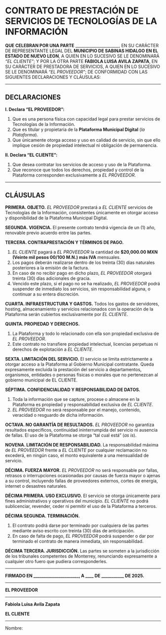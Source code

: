 # CONTRATO DE PRESTACIÓN DE SERVICIOS DE TECNOLOGÍAS DE LA INFORMACIÓN

**QUE CELEBRAN POR UNA PARTE** \_\_\_\_\_\_\_\_\_\_\_\_\_\_\_\_\_\_\_\_\_\_, EN SU CARÁCTER DE REPRESENTANTE LEGAL DEL **MUNICIPIO DE SABINAS HIDALGO EN EL ESTADO DE NUEVO LEON**, A QUIEN EN LO SUCESIVO SE LE DENOMINARÁ *“EL CLIENTE”*; Y POR LA OTRA PARTE **FABIOLA LUISA AVILA ZAPATA**, EN SU CARÁCTER DE PRESTADORA DE SERVICIOS, A QUIEN EN LO SUCESIVO SE LE DENOMINARÁ *“EL PROVEEDOR”*; DE CONFORMIDAD CON LAS SIGUIENTES DECLARACIONES Y CLÁUSULAS:

---

## DECLARACIONES

**I. Declara “EL PROVEEDOR”:**

1. Que es una persona física con capacidad legal para prestar servicios de Tecnologías de la Información.
2. Que es titular y propietaria de la **Plataforma Municipal Digital** (*la Plataforma*).
3. Que únicamente otorga acceso y uso en calidad de servicio, sin que ello implique cesión de propiedad intelectual ni obligación de permanencia.

**II. Declara “EL CLIENTE”:**

1. Que desea contratar los servicios de acceso y uso de la Plataforma.
2. Que reconoce que todos los derechos, propiedad y control de la Plataforma corresponden exclusivamente a *EL PROVEEDOR*.

---

## CLÁUSULAS

**PRIMERA. OBJETO.**
*EL PROVEEDOR* prestará a *EL CLIENTE* servicios de Tecnologías de la Información, consistentes únicamente en otorgar acceso y disponibilidad de la Plataforma Municipal Digital.

**SEGUNDA. VIGENCIA.**
El presente contrato tendrá vigencia de un (1) año, renovable previo acuerdo entre las partes.

**TERCERA. CONTRAPRESTACIÓN Y TÉRMINOS DE PAGO.**

1. *EL CLIENTE* pagará a *EL PROVEEDOR* la cantidad de **\$20,000.00 MXN (Veinte mil pesos 00/100 M.N.) más IVA** mensuales.
2. Los pagos deberán realizarse dentro de los treinta (30) días naturales posteriores a la emisión de la factura.
3. En caso de no recibir pago en dicho plazo, *EL PROVEEDOR* otorgará treinta (30) días adicionales de gracia.
4. Vencido este plazo, si el pago no se ha realizado, *EL PROVEEDOR* podrá suspender de inmediato los servicios, sin responsabilidad alguna, o continuar a su entera discreción.

**CUARTA. INFRAESTRUCTURA Y GASTOS.**
Todos los gastos de servidores, hosting, almacenamiento y servicios relacionados con la operación de la Plataforma serán cubiertos exclusivamente por *EL CLIENTE*.

**QUINTA. PROPIEDAD Y DERECHOS.**

1. La Plataforma y todo lo relacionado con ella son propiedad exclusiva de *EL PROVEEDOR*.
2. Este contrato no transfiere propiedad intelectual, licencias perpetuas ni derechos de explotación a *EL CLIENTE*.

**SEXTA. LIMITACIÓN DEL SERVICIO.**
El servicio se limita estrictamente a otorgar acceso a la Plataforma al Gobierno Municipal contratante. Queda expresamente excluida la prestación del servicio a departamentos, organismos, entidades o personas físicas o morales que no pertenezcan al gobierno municipal de EL CLIENTE.

**SÉPTIMA. CONFIDENCIALIDAD Y RESPONSABILIDAD DE DATOS.**

1. Toda la información que se capture, procese o almacene en la Plataforma es propiedad y responsabilidad exclusiva de *EL CLIENTE*.
2. *EL PROVEEDOR* no será responsable por el manejo, contenido, veracidad o resguardo de dicha información.

**OCTAVA. NO GARANTÍA DE RESULTADOS.**
*EL PROVEEDOR* no garantiza resultados específicos, continuidad ininterrumpida del servicio ni ausencia de fallas. El uso de la Plataforma se otorga “tal cual está” (*as is*).

**NOVENA. LIMITACIÓN DE RESPONSABILIDAD.**
La responsabilidad máxima de *EL PROVEEDOR* frente a *EL CLIENTE* por cualquier reclamación no excederá, en ningún caso, el monto equivalente a una mensualidad de servicio.

**DÉCIMA. FUERZA MAYOR.**
*EL PROVEEDOR* no será responsable por fallas, retrasos o interrupciones ocasionadas por causas de fuerza mayor o ajenas a su control, incluyendo fallas de proveedores externos, cortes de energía, internet o desastres naturales.

**DÉCIMA PRIMERA. USO EXCLUSIVO.**
El servicio se otorga únicamente para fines administrativos y operativos del municipio. *EL CLIENTE* no podrá sublicenciar, revender, ceder ni permitir el uso de la Plataforma a terceros.

**DÉCIMA SEGUNDA. TERMINACIÓN.**

1. El contrato podrá darse por terminado por cualquiera de las partes mediante aviso escrito con treinta (30) días de anticipación.
2. En caso de falta de pago, *EL PROVEEDOR* podrá suspender o dar por terminado el contrato de manera inmediata, sin responsabilidad.

**DÉCIMA TERCERA. JURISDICCIÓN.**
Las partes se someten a la jurisdicción de los tribunales competentes de Monterrey, renunciando expresamente a cualquier otro fuero que pudiera corresponderles.

---

**FIRMADO EN \_\_\_\_\_\_\_\_\_\_\_\_\_\_\_\_\_\_\_\_\_\_, A \_\_\_\_ DE \_\_\_\_\_\_\_\_\_\_\_ DE 2025.**

---

**EL PROVEEDOR**

---

**Fabiola Luisa Avila Zapata**

**EL CLIENTE**

---

Nombre:
